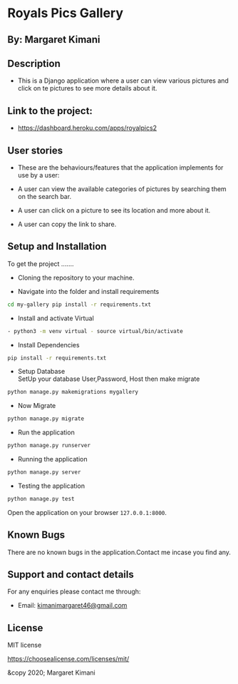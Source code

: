 # Royals Pics Gallery
## By: Margaret Kimani

## Description
+ This is a Django application where a user can view various pictures and click on te pictures to see more details about it.

## Link to the project:

+ https://dashboard.heroku.com/apps/royalpics2

## User stories
+ These are the behaviours/features that the application implements for use by a user:
- A user can view the available categories of pictures by searching them on the search bar.
+ A user can click on a picture to see its location and more about it.
- A user can copy the link to share.

## Setup and Installation  
To get the project .......  
  
* Cloning the repository to your machine.

* Navigate into the folder and install requirements  
 ```bash 
cd my-gallery pip install -r requirements.txt 
```
* Install and activate Virtual  
 ```bash 
- python3 -m venv virtual - source virtual/bin/activate  
```  
* Install Dependencies  
 ```bash 
 pip install -r requirements.txt 
```  
* Setup Database  
  SetUp your database User,Password, Host then make migrate  
 ```bash 
python manage.py makemigrations mygallery 
 ``` 
* Now Migrate  
 ```bash 
 python manage.py migrate 
```
* Run the application  
 ```bash 
 python manage.py runserver 
``` 
* Running the application  
 ```bash 
 python manage.py server 
```
* Testing the application  
 ```bash 
 python manage.py test 
```
Open the application on your browser `127.0.0.1:8000`.  
  
## Known Bugs
There are no known bugs in the application.Contact me incase you find any.

## Support and contact details
For any enquiries please contact me through:

+ Email: kimanimargaret46@gmail.com

## License
MIT license

https://choosealicense.com/licenses/mit/

&copy 2020; Margaret Kimani
